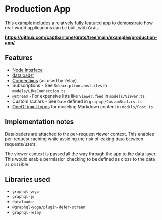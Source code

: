 # Production App

This example includes a relatively fully featured app to demonstrate how real-world applications can be built with Grats.

**https://github.com/captbaritone/grats/tree/main/examples/production-app/**

## Features

- [Node interface](https://graphql.org/learn/global-object-identification/)
- [dataloader](https://github.com/graphql/dataloader)
- [Connections](https://relay.dev/graphql/connections.htm) (as used by Relay)
- Subscriptions - See `Subscription.postLikes` in `models/LikeConnection.ts`
- `@stream` - For expensive lists like `Viewer.feed` in `models/Viewer.ts`
- Custom scalars - See `Date` defined in `graphql/CustomScalars.ts`
- [OneOf input types](../04-docblock-tags/10-oneof-inputs.mdx) for modeling Markdown content in `models/Post.ts`

## Implementation notes

Dataloaders are attached to the per-request viewer context. This enables per-request caching while avoiding the risk of leaking data between requests/users.

The viewer context is passed all the way through the app to the data layer. This would enable permission checking to be defined as close to the data as possible.

## Libraries used

- `graphql-yoga`
- `graphql-js`
- `dataloader`
- `@graphql-yoga/plugin-defer-stream`
- `graphql-relay`
